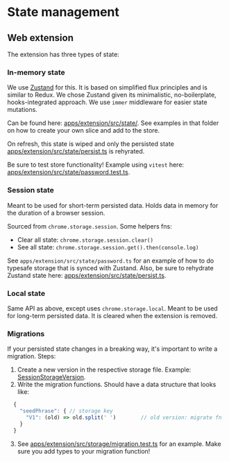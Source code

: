 # State management

## Web extension

The extension has three types of state:

### In-memory state

We use [Zustand](https://github.com/pmndrs/zustand) for this. It is based on simplified flux principles and is similar to Redux.
We chose Zustand given its minimalistic, no-boilerplate, hooks-integrated approach. We use `immer` middleware for easier state mutations.

Can be found here: [apps/extension/src/state/](../apps/extension/src/state/). See examples in that folder on how to create your own slice and add to the store.

On refresh, this state is wiped and only the persisted state [apps/extension/src/state/persist.ts](../apps/extension/src/state/persist.ts) is rehyrated.

Be sure to test store functionality! Example using `vitest` here: [apps/extension/src/state/password.test.ts](../apps/extension/src/state/password.test.ts).

### Session state

Meant to be used for short-term persisted data. Holds data in memory for the duration of a browser session.

Sourced from `chrome.storage.session`. Some helpers fns:

- Clear all state: `chrome.storage.session.clear()`
- See all state: `chrome.storage.session.get().then(console.log)`

See `apps/extension/src/state/password.ts` for an example of how to do typesafe storage that is synced with Zustand.
Also, be sure to rehydrate Zustand state here: [apps/extension/src/state/persist.ts](../apps/extension/src/state/persist.ts).

### Local state

Same API as above, except uses `chrome.storage.local`.
Meant to be used for long-term persisted data. It is cleared when the extension is removed.

### Migrations

If your persisted state changes in a breaking way, it's important to write a migration. Steps:

1. Create a new version in the respective storage file. Example: [SessionStorageVersion](../apps/extension/src/storage/session.ts).
2. Write the migration functions. Should have a data structure that looks like:

```typescript
  {
    "seedPhrase": { // storage key
      "V1": (old) => old.split(' ')        // old version: migrate fn
    }
  }
```

3. See [apps/extension/src/storage/migration.test.ts](../apps/extension/src/storage/migration.test.ts) for an example. Make sure you add types to your migration function!
